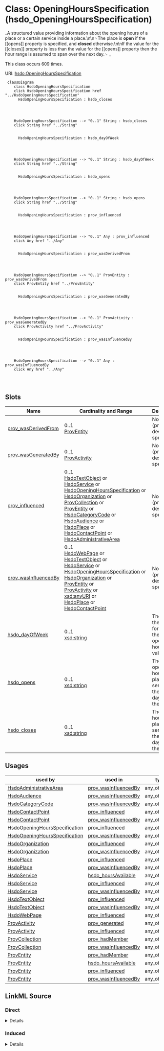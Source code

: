 

# Class: OpeningHoursSpecification (hsdo_OpeningHoursSpecification)


_A structured value providing information about the opening hours of a place or a certain service inside a place.\n\n␊The place is __open__ if the [[opens]] property is specified, and __closed__ otherwise.\n\nIf the value for the [[closes]] property is less than the value for the [[opens]] property then the hour range is assumed to span over the next day.␊      _






This class occurs 609 times.


URI: [hsdo:OpeningHoursSpecification](http://schema.org/OpeningHoursSpecification)






```mermaid
 classDiagram
    class HsdoOpeningHoursSpecification
    click HsdoOpeningHoursSpecification href "../HsdoOpeningHoursSpecification"
      HsdoOpeningHoursSpecification : hsdo_closes
        
          
    
    
    HsdoOpeningHoursSpecification --> "0..1" String : hsdo_closes
    click String href "../String"

        
      HsdoOpeningHoursSpecification : hsdo_dayOfWeek
        
          
    
    
    HsdoOpeningHoursSpecification --> "0..1" String : hsdo_dayOfWeek
    click String href "../String"

        
      HsdoOpeningHoursSpecification : hsdo_opens
        
          
    
    
    HsdoOpeningHoursSpecification --> "0..1" String : hsdo_opens
    click String href "../String"

        
      HsdoOpeningHoursSpecification : prov_influenced
        
          
    
    
    HsdoOpeningHoursSpecification --> "0..1" Any : prov_influenced
    click Any href "../Any"

        
      HsdoOpeningHoursSpecification : prov_wasDerivedFrom
        
          
    
    
    HsdoOpeningHoursSpecification --> "0..1" ProvEntity : prov_wasDerivedFrom
    click ProvEntity href "../ProvEntity"

        
      HsdoOpeningHoursSpecification : prov_wasGeneratedBy
        
          
    
    
    HsdoOpeningHoursSpecification --> "0..1" ProvActivity : prov_wasGeneratedBy
    click ProvActivity href "../ProvActivity"

        
      HsdoOpeningHoursSpecification : prov_wasInfluencedBy
        
          
    
    
    HsdoOpeningHoursSpecification --> "0..1" Any : prov_wasInfluencedBy
    click Any href "../Any"

        
      
```




<!-- no inheritance hierarchy -->


## Slots

| Name | Cardinality and Range | Description | Inheritance | Occurrences |
| ---  | --- | --- | --- | --- |
| [prov_wasDerivedFrom](../slots/prov_wasDerivedFrom.md) | 0..1 <br/> [ProvEntity](../classes/ProvEntity.md) | No slot (predicate) description specified <br/>  | direct | 1218 |
| [prov_wasGeneratedBy](../slots/prov_wasGeneratedBy.md) | 0..1 <br/> [ProvActivity](../classes/ProvActivity.md) | No slot (predicate) description specified <br/>  | direct | 609 |
| [prov_influenced](../slots/prov_influenced.md) | 0..1 <br/> [HsdoTextObject](../classes/HsdoTextObject.md)&nbsp;or&nbsp;<br />[HsdoService](../classes/HsdoService.md)&nbsp;or&nbsp;<br />[HsdoOpeningHoursSpecification](../classes/HsdoOpeningHoursSpecification.md)&nbsp;or&nbsp;<br />[HsdoOrganization](../classes/HsdoOrganization.md)&nbsp;or&nbsp;<br />[ProvCollection](../classes/ProvCollection.md)&nbsp;or&nbsp;<br />[ProvEntity](../classes/ProvEntity.md)&nbsp;or&nbsp;<br />[HsdoCategoryCode](../classes/HsdoCategoryCode.md)&nbsp;or&nbsp;<br />[HsdoAudience](../classes/HsdoAudience.md)&nbsp;or&nbsp;<br />[HsdoPlace](../classes/HsdoPlace.md)&nbsp;or&nbsp;<br />[HsdoContactPoint](../classes/HsdoContactPoint.md)&nbsp;or&nbsp;<br />[HsdoAdministrativeArea](../classes/HsdoAdministrativeArea.md) | No slot (predicate) description specified <br/>  | direct | 1218 |
| [prov_wasInfluencedBy](../slots/prov_wasInfluencedBy.md) | 0..1 <br/> [HsdoWebPage](../classes/HsdoWebPage.md)&nbsp;or&nbsp;<br />[HsdoTextObject](../classes/HsdoTextObject.md)&nbsp;or&nbsp;<br />[HsdoService](../classes/HsdoService.md)&nbsp;or&nbsp;<br />[HsdoOpeningHoursSpecification](../classes/HsdoOpeningHoursSpecification.md)&nbsp;or&nbsp;<br />[HsdoOrganization](../classes/HsdoOrganization.md)&nbsp;or&nbsp;<br />[ProvEntity](../classes/ProvEntity.md)&nbsp;or&nbsp;<br />[ProvActivity](../classes/ProvActivity.md)&nbsp;or&nbsp;<br />[xsd:anyURI](http://www.w3.org/2001/XMLSchema#anyURI)&nbsp;or&nbsp;<br />[HsdoPlace](../classes/HsdoPlace.md)&nbsp;or&nbsp;<br />[HsdoContactPoint](../classes/HsdoContactPoint.md) | No slot (predicate) description specified <br/>  | direct | 3045 |
| [hsdo_dayOfWeek](../slots/hsdo_dayOfWeek.md) | 0..1 <br/> [xsd:string](http://www.w3.org/2001/XMLSchema#string) | The day of the week for which these opening hours are valid <br/>  | direct | 609 |
| [hsdo_opens](../slots/hsdo_opens.md) | 0..1 <br/> [xsd:string](http://www.w3.org/2001/XMLSchema#string) | The opening hour of the place or service on the given day(s) of the week <br/>  | direct | 631 |
| [hsdo_closes](../slots/hsdo_closes.md) | 0..1 <br/> [xsd:string](http://www.w3.org/2001/XMLSchema#string) | The closing hour of the place or service on the given day(s) of the week <br/>  | direct | 623 |





## Usages

| used by | used in | type | used |
| ---  | --- | --- | --- |
| [HsdoAdministrativeArea](../classes/HsdoAdministrativeArea.md) | [prov_wasInfluencedBy](../slots/prov_wasInfluencedBy.md) | any_of[range] | [HsdoOpeningHoursSpecification](../classes/HsdoOpeningHoursSpecification.md) |
| [HsdoAudience](../classes/HsdoAudience.md) | [prov_wasInfluencedBy](../slots/prov_wasInfluencedBy.md) | any_of[range] | [HsdoOpeningHoursSpecification](../classes/HsdoOpeningHoursSpecification.md) |
| [HsdoCategoryCode](../classes/HsdoCategoryCode.md) | [prov_wasInfluencedBy](../slots/prov_wasInfluencedBy.md) | any_of[range] | [HsdoOpeningHoursSpecification](../classes/HsdoOpeningHoursSpecification.md) |
| [HsdoContactPoint](../classes/HsdoContactPoint.md) | [prov_influenced](../slots/prov_influenced.md) | any_of[range] | [HsdoOpeningHoursSpecification](../classes/HsdoOpeningHoursSpecification.md) |
| [HsdoContactPoint](../classes/HsdoContactPoint.md) | [prov_wasInfluencedBy](../slots/prov_wasInfluencedBy.md) | any_of[range] | [HsdoOpeningHoursSpecification](../classes/HsdoOpeningHoursSpecification.md) |
| [HsdoOpeningHoursSpecification](../classes/HsdoOpeningHoursSpecification.md) | [prov_influenced](../slots/prov_influenced.md) | any_of[range] | [HsdoOpeningHoursSpecification](../classes/HsdoOpeningHoursSpecification.md) |
| [HsdoOpeningHoursSpecification](../classes/HsdoOpeningHoursSpecification.md) | [prov_wasInfluencedBy](../slots/prov_wasInfluencedBy.md) | any_of[range] | [HsdoOpeningHoursSpecification](../classes/HsdoOpeningHoursSpecification.md) |
| [HsdoOrganization](../classes/HsdoOrganization.md) | [prov_influenced](../slots/prov_influenced.md) | any_of[range] | [HsdoOpeningHoursSpecification](../classes/HsdoOpeningHoursSpecification.md) |
| [HsdoOrganization](../classes/HsdoOrganization.md) | [prov_wasInfluencedBy](../slots/prov_wasInfluencedBy.md) | any_of[range] | [HsdoOpeningHoursSpecification](../classes/HsdoOpeningHoursSpecification.md) |
| [HsdoPlace](../classes/HsdoPlace.md) | [prov_influenced](../slots/prov_influenced.md) | any_of[range] | [HsdoOpeningHoursSpecification](../classes/HsdoOpeningHoursSpecification.md) |
| [HsdoPlace](../classes/HsdoPlace.md) | [prov_wasInfluencedBy](../slots/prov_wasInfluencedBy.md) | any_of[range] | [HsdoOpeningHoursSpecification](../classes/HsdoOpeningHoursSpecification.md) |
| [HsdoService](../classes/HsdoService.md) | [hsdo_hoursAvailable](../slots/hsdo_hoursAvailable.md) | any_of[range] | [HsdoOpeningHoursSpecification](../classes/HsdoOpeningHoursSpecification.md) |
| [HsdoService](../classes/HsdoService.md) | [prov_influenced](../slots/prov_influenced.md) | any_of[range] | [HsdoOpeningHoursSpecification](../classes/HsdoOpeningHoursSpecification.md) |
| [HsdoService](../classes/HsdoService.md) | [prov_wasInfluencedBy](../slots/prov_wasInfluencedBy.md) | any_of[range] | [HsdoOpeningHoursSpecification](../classes/HsdoOpeningHoursSpecification.md) |
| [HsdoTextObject](../classes/HsdoTextObject.md) | [prov_influenced](../slots/prov_influenced.md) | any_of[range] | [HsdoOpeningHoursSpecification](../classes/HsdoOpeningHoursSpecification.md) |
| [HsdoTextObject](../classes/HsdoTextObject.md) | [prov_wasInfluencedBy](../slots/prov_wasInfluencedBy.md) | any_of[range] | [HsdoOpeningHoursSpecification](../classes/HsdoOpeningHoursSpecification.md) |
| [HsdoWebPage](../classes/HsdoWebPage.md) | [prov_influenced](../slots/prov_influenced.md) | any_of[range] | [HsdoOpeningHoursSpecification](../classes/HsdoOpeningHoursSpecification.md) |
| [ProvActivity](../classes/ProvActivity.md) | [prov_generated](../slots/prov_generated.md) | any_of[range] | [HsdoOpeningHoursSpecification](../classes/HsdoOpeningHoursSpecification.md) |
| [ProvActivity](../classes/ProvActivity.md) | [prov_influenced](../slots/prov_influenced.md) | any_of[range] | [HsdoOpeningHoursSpecification](../classes/HsdoOpeningHoursSpecification.md) |
| [ProvCollection](../classes/ProvCollection.md) | [prov_hadMember](../slots/prov_hadMember.md) | any_of[range] | [HsdoOpeningHoursSpecification](../classes/HsdoOpeningHoursSpecification.md) |
| [ProvCollection](../classes/ProvCollection.md) | [prov_wasInfluencedBy](../slots/prov_wasInfluencedBy.md) | any_of[range] | [HsdoOpeningHoursSpecification](../classes/HsdoOpeningHoursSpecification.md) |
| [ProvEntity](../classes/ProvEntity.md) | [prov_hadMember](../slots/prov_hadMember.md) | any_of[range] | [HsdoOpeningHoursSpecification](../classes/HsdoOpeningHoursSpecification.md) |
| [ProvEntity](../classes/ProvEntity.md) | [hsdo_hoursAvailable](../slots/hsdo_hoursAvailable.md) | any_of[range] | [HsdoOpeningHoursSpecification](../classes/HsdoOpeningHoursSpecification.md) |
| [ProvEntity](../classes/ProvEntity.md) | [prov_influenced](../slots/prov_influenced.md) | any_of[range] | [HsdoOpeningHoursSpecification](../classes/HsdoOpeningHoursSpecification.md) |
| [ProvEntity](../classes/ProvEntity.md) | [prov_wasInfluencedBy](../slots/prov_wasInfluencedBy.md) | any_of[range] | [HsdoOpeningHoursSpecification](../classes/HsdoOpeningHoursSpecification.md) |











## LinkML Source

<!-- TODO: investigate https://stackoverflow.com/questions/37606292/how-to-create-tabbed-code-blocks-in-mkdocs-or-sphinx -->

### Direct

<details>

```yaml
name: hsdo_OpeningHoursSpecification
conforms_to: No schema conformance document specified
annotations:
  count:
    tag: count
    value: 609
description: 'A structured value providing information about the opening hours of
  a place or a certain service inside a place.\n\n␊The place is __open__ if the [[opens]]
  property is specified, and __closed__ otherwise.\n\nIf the value for the [[closes]]
  property is less than the value for the [[opens]] property then the hour range is
  assumed to span over the next day.␊      '
title: OpeningHoursSpecification
from_schema: dream-kg
rank: 1000
slots:
- prov_wasDerivedFrom
- prov_wasGeneratedBy
- prov_influenced
- prov_wasInfluencedBy
- hsdo_dayOfWeek
- hsdo_opens
- hsdo_closes
slot_usage:
  hsdo_closes:
    name: hsdo_closes
    annotations:
      string:
        tag: string
        value: 623
  hsdo_dayOfWeek:
    name: hsdo_dayOfWeek
    annotations:
      string:
        tag: string
        value: 609
  hsdo_opens:
    name: hsdo_opens
    annotations:
      string:
        tag: string
        value: 631
  prov_influenced:
    name: prov_influenced
    annotations:
      prov_Collection:
        tag: prov_Collection
        value: 609
      prov_Entity:
        tag: prov_Entity
        value: 609
  prov_wasDerivedFrom:
    name: prov_wasDerivedFrom
    annotations:
      prov_Entity:
        tag: prov_Entity
        value: 1218
  prov_wasGeneratedBy:
    name: prov_wasGeneratedBy
    annotations:
      prov_Activity:
        tag: prov_Activity
        value: 609
  prov_wasInfluencedBy:
    name: prov_wasInfluencedBy
    annotations:
      hsdo_WebPage:
        tag: hsdo_WebPage
        value: 609
      prov_Activity:
        tag: prov_Activity
        value: 609
      prov_Entity:
        tag: prov_Entity
        value: 1827
class_uri: hsdo:OpeningHoursSpecification

```
</details>

### Induced

<details>

```yaml
name: hsdo_OpeningHoursSpecification
conforms_to: No schema conformance document specified
annotations:
  count:
    tag: count
    value: 609
description: 'A structured value providing information about the opening hours of
  a place or a certain service inside a place.\n\n␊The place is __open__ if the [[opens]]
  property is specified, and __closed__ otherwise.\n\nIf the value for the [[closes]]
  property is less than the value for the [[opens]] property then the hour range is
  assumed to span over the next day.␊      '
title: OpeningHoursSpecification
from_schema: dream-kg
rank: 1000
slot_usage:
  hsdo_closes:
    name: hsdo_closes
    annotations:
      string:
        tag: string
        value: 623
  hsdo_dayOfWeek:
    name: hsdo_dayOfWeek
    annotations:
      string:
        tag: string
        value: 609
  hsdo_opens:
    name: hsdo_opens
    annotations:
      string:
        tag: string
        value: 631
  prov_influenced:
    name: prov_influenced
    annotations:
      prov_Collection:
        tag: prov_Collection
        value: 609
      prov_Entity:
        tag: prov_Entity
        value: 609
  prov_wasDerivedFrom:
    name: prov_wasDerivedFrom
    annotations:
      prov_Entity:
        tag: prov_Entity
        value: 1218
  prov_wasGeneratedBy:
    name: prov_wasGeneratedBy
    annotations:
      prov_Activity:
        tag: prov_Activity
        value: 609
  prov_wasInfluencedBy:
    name: prov_wasInfluencedBy
    annotations:
      hsdo_WebPage:
        tag: hsdo_WebPage
        value: 609
      prov_Activity:
        tag: prov_Activity
        value: 609
      prov_Entity:
        tag: prov_Entity
        value: 1827
attributes:
  prov_wasDerivedFrom:
    name: prov_wasDerivedFrom
    annotations:
      prov_Entity:
        tag: prov_Entity
        value: 1218
    description: No slot (predicate) description specified
    examples:
    - object:
        example_object: dreamkg:data/sql
        example_object_type: prov_Entity
        example_predicate: prov:wasDerivedFrom
        example_subject: dreamkg:category/audience/AbuseOrNeglectSurvivors
        example_subject_type: prov_Entity
    - object:
        example_object: dreamkg:data/sql
        example_object_type: prov_Entity
        example_predicate: prov:wasDerivedFrom
        example_subject: dreamkg:category/audience/AbuseOrNeglectSurvivors
        example_subject_type: hsdo_Audience
    - object:
        example_object: dreamkg:data/sql
        example_object_type: prov_Entity
        example_predicate: prov:wasDerivedFrom
        example_subject: dreamkg:category/availability/Available
        example_subject_type: hsdo_CategoryCode
    - object:
        example_object: dreamkg:data/sql
        example_object_type: prov_Entity
        example_predicate: prov:wasDerivedFrom
        example_subject: dreamkg:service/4542572480692224
        example_subject_type: hsdo_Service
    - object:
        example_object: dreamkg:data/sql
        example_object_type: prov_Entity
        example_predicate: prov:wasDerivedFrom
        example_subject: dreamkg:service/desc/4542572480692224
        example_subject_type: hsdo_TextObject
    - object:
        example_object: dreamkg:data/sql
        example_object_type: prov_Entity
        example_predicate: prov:wasDerivedFrom
        example_subject: dreamkg:service/hours/friday/4542572480692224
        example_subject_type: hsdo_OpeningHoursSpecification
    - object:
        example_object: dreamkg:data/sql
        example_object_type: prov_Entity
        example_predicate: prov:wasDerivedFrom
        example_subject: dreamkg:service/location/4542572480692224
        example_subject_type: hsdo_Place
    - object:
        example_object: dreamkg:data/sql
        example_object_type: prov_Entity
        example_predicate: prov:wasDerivedFrom
        example_subject: dreamkg:service/phone/4542572480692224
        example_subject_type: hsdo_ContactPoint
    - object:
        example_object: dreamkg:data/sql
        example_object_type: prov_Entity
        example_predicate: prov:wasDerivedFrom
        example_subject: dreamkg:service/provider/4542572480692224
        example_subject_type: hsdo_Organization
    - object:
        example_object: dreamkg:data/sql
        example_object_type: prov_Entity
        example_predicate: prov:wasDerivedFrom
        example_subject: dreamkg:zip/17602
        example_subject_type: hsdo_AdministrativeArea
    from_schema: dream-kg
    rank: 1000
    slot_uri: prov:wasDerivedFrom
    alias: prov_wasDerivedFrom
    owner: hsdo_OpeningHoursSpecification
    domain_of:
    - hsdo_AdministrativeArea
    - hsdo_Audience
    - hsdo_CategoryCode
    - hsdo_ContactPoint
    - hsdo_OpeningHoursSpecification
    - hsdo_Organization
    - hsdo_Place
    - hsdo_Service
    - hsdo_TextObject
    - prov_Entity
    range: prov_Entity
  prov_wasGeneratedBy:
    name: prov_wasGeneratedBy
    annotations:
      prov_Activity:
        tag: prov_Activity
        value: 609
    description: No slot (predicate) description specified
    examples:
    - object:
        example_object: dreamkg:process/run/ontop-CM
        example_object_type: prov_Activity
        example_predicate: prov:wasGeneratedBy
        example_subject: dreamkg:category/audience/AbuseOrNeglectSurvivors
        example_subject_type: prov_Entity
    - object:
        example_object: dreamkg:process/run/ontop-CM
        example_object_type: prov_Activity
        example_predicate: prov:wasGeneratedBy
        example_subject: dreamkg:category/audience/AbuseOrNeglectSurvivors
        example_subject_type: hsdo_Audience
    - object:
        example_object: dreamkg:process/run/ontop-CM
        example_object_type: prov_Activity
        example_predicate: prov:wasGeneratedBy
        example_subject: dreamkg:category/availability/Available
        example_subject_type: hsdo_CategoryCode
    - object:
        example_object: dreamkg:process/run/ontop-CM
        example_object_type: prov_Activity
        example_predicate: prov:wasGeneratedBy
        example_subject: dreamkg:service/4542572480692224
        example_subject_type: hsdo_Service
    - object:
        example_object: dreamkg:process/run/ontop-CM
        example_object_type: prov_Activity
        example_predicate: prov:wasGeneratedBy
        example_subject: dreamkg:service/desc/4542572480692224
        example_subject_type: hsdo_TextObject
    - object:
        example_object: dreamkg:process/run/ontop-CM
        example_object_type: prov_Activity
        example_predicate: prov:wasGeneratedBy
        example_subject: dreamkg:service/hours/friday/4542572480692224
        example_subject_type: hsdo_OpeningHoursSpecification
    - object:
        example_object: dreamkg:process/run/ontop-CM
        example_object_type: prov_Activity
        example_predicate: prov:wasGeneratedBy
        example_subject: dreamkg:service/location/4542572480692224
        example_subject_type: hsdo_Place
    - object:
        example_object: dreamkg:process/run/ontop-CM
        example_object_type: prov_Activity
        example_predicate: prov:wasGeneratedBy
        example_subject: dreamkg:service/phone/4542572480692224
        example_subject_type: hsdo_ContactPoint
    - object:
        example_object: dreamkg:process/run/ontop-CM
        example_object_type: prov_Activity
        example_predicate: prov:wasGeneratedBy
        example_subject: dreamkg:service/provider/4542572480692224
        example_subject_type: hsdo_Organization
    - object:
        example_object: dreamkg:process/run/ontop-CM
        example_object_type: prov_Activity
        example_predicate: prov:wasGeneratedBy
        example_subject: dreamkg:zip/17602
        example_subject_type: hsdo_AdministrativeArea
    from_schema: dream-kg
    rank: 1000
    slot_uri: prov:wasGeneratedBy
    alias: prov_wasGeneratedBy
    owner: hsdo_OpeningHoursSpecification
    domain_of:
    - hsdo_AdministrativeArea
    - hsdo_Audience
    - hsdo_CategoryCode
    - hsdo_ContactPoint
    - hsdo_OpeningHoursSpecification
    - hsdo_Organization
    - hsdo_Place
    - hsdo_Service
    - hsdo_TextObject
    - prov_Entity
    range: prov_Activity
  prov_influenced:
    name: prov_influenced
    annotations:
      prov_Collection:
        tag: prov_Collection
        value: 609
      prov_Entity:
        tag: prov_Entity
        value: 609
    description: No slot (predicate) description specified
    examples:
    - object:
        example_object: dreamkg:category/audience/AbuseOrNeglectSurvivors
        example_object_type: prov_Entity
        example_predicate: prov:influenced
        example_subject: dreamkg:data/sql
        example_subject_type: prov_Entity
    - object:
        example_object: dreamkg:category/audience/AbuseOrNeglectSurvivors
        example_object_type: hsdo_Audience
        example_predicate: prov:influenced
        example_subject: dreamkg:data/sql
        example_subject_type: prov_Entity
    - object:
        example_object: dreamkg:category/availability/Available
        example_object_type: hsdo_CategoryCode
        example_predicate: prov:influenced
        example_subject: dreamkg:data/sql
        example_subject_type: prov_Entity
    - object:
        example_object: dreamkg:service/4542572480692224
        example_object_type: hsdo_Service
        example_predicate: prov:influenced
        example_subject: dreamkg:data/sql
        example_subject_type: prov_Entity
    - object:
        example_object: dreamkg:service/desc/4542572480692224
        example_object_type: hsdo_TextObject
        example_predicate: prov:influenced
        example_subject: dreamkg:data/sql
        example_subject_type: prov_Entity
    - object:
        example_object: dreamkg:service/hours/friday/4542572480692224
        example_object_type: hsdo_OpeningHoursSpecification
        example_predicate: prov:influenced
        example_subject: dreamkg:data/sql
        example_subject_type: prov_Entity
    - object:
        example_object: dreamkg:service/location/4542572480692224
        example_object_type: hsdo_Place
        example_predicate: prov:influenced
        example_subject: dreamkg:data/sql
        example_subject_type: prov_Entity
    - object:
        example_object: dreamkg:service/phone/4542572480692224
        example_object_type: hsdo_ContactPoint
        example_predicate: prov:influenced
        example_subject: dreamkg:data/sql
        example_subject_type: prov_Entity
    - object:
        example_object: dreamkg:service/provider/4542572480692224
        example_object_type: hsdo_Organization
        example_predicate: prov:influenced
        example_subject: dreamkg:data/sql
        example_subject_type: prov_Entity
    - object:
        example_object: dreamkg:zip/17602
        example_object_type: hsdo_AdministrativeArea
        example_predicate: prov:influenced
        example_subject: dreamkg:data/sql
        example_subject_type: prov_Entity
    - object:
        example_object: dreamkg:zip/19320
        example_object_type: prov_Entity
        example_predicate: prov:influenced
        example_subject: dreamkg:file/AuntBertha/UpToDateVersions/Final_Temporary_Shelter_20240109.csv
        example_subject_type: None
    - object:
        example_object: dreamkg:category/audience/YoungAdults
        example_object_type: hsdo_Audience
        example_predicate: prov:influenced
        example_subject: dreamkg:file/AuntBertha/UpToDateVersions/Final_Temporary_Shelter_20240109.csv
        example_subject_type: None
    - object:
        example_object: dreamkg:category/service/other/WeatherRelief
        example_object_type: hsdo_CategoryCode
        example_predicate: prov:influenced
        example_subject: dreamkg:file/AuntBertha/UpToDateVersions/Final_Temporary_Shelter_20240109.csv
        example_subject_type: None
    - object:
        example_object: dreamkg:zip/19320
        example_object_type: hsdo_AdministrativeArea
        example_predicate: prov:influenced
        example_subject: dreamkg:file/AuntBertha/UpToDateVersions/Final_Temporary_Shelter_20240109.csv
        example_subject_type: None
    - object:
        example_object: dreamkg:category/audience/AbuseOrNeglectSurvivors
        example_object_type: prov_Entity
        example_predicate: prov:influenced
        example_subject: dreamkg:process/run/ontop-CM
        example_subject_type: prov_Activity
    - object:
        example_object: dreamkg:category/audience/AbuseOrNeglectSurvivors
        example_object_type: hsdo_Audience
        example_predicate: prov:influenced
        example_subject: dreamkg:process/run/ontop-CM
        example_subject_type: prov_Activity
    - object:
        example_object: dreamkg:category/availability/Available
        example_object_type: hsdo_CategoryCode
        example_predicate: prov:influenced
        example_subject: dreamkg:process/run/ontop-CM
        example_subject_type: prov_Activity
    - object:
        example_object: dreamkg:service/4542572480692224
        example_object_type: hsdo_Service
        example_predicate: prov:influenced
        example_subject: dreamkg:process/run/ontop-CM
        example_subject_type: prov_Activity
    - object:
        example_object: dreamkg:service/desc/4542572480692224
        example_object_type: hsdo_TextObject
        example_predicate: prov:influenced
        example_subject: dreamkg:process/run/ontop-CM
        example_subject_type: prov_Activity
    - object:
        example_object: dreamkg:service/hours/friday/4542572480692224
        example_object_type: hsdo_OpeningHoursSpecification
        example_predicate: prov:influenced
        example_subject: dreamkg:process/run/ontop-CM
        example_subject_type: prov_Activity
    - object:
        example_object: dreamkg:service/location/4542572480692224
        example_object_type: hsdo_Place
        example_predicate: prov:influenced
        example_subject: dreamkg:process/run/ontop-CM
        example_subject_type: prov_Activity
    - object:
        example_object: dreamkg:service/phone/4542572480692224
        example_object_type: hsdo_ContactPoint
        example_predicate: prov:influenced
        example_subject: dreamkg:process/run/ontop-CM
        example_subject_type: prov_Activity
    - object:
        example_object: dreamkg:service/provider/4542572480692224
        example_object_type: hsdo_Organization
        example_predicate: prov:influenced
        example_subject: dreamkg:process/run/ontop-CM
        example_subject_type: prov_Activity
    - object:
        example_object: dreamkg:zip/17602
        example_object_type: hsdo_AdministrativeArea
        example_predicate: prov:influenced
        example_subject: dreamkg:process/run/ontop-CM
        example_subject_type: prov_Activity
    - object:
        example_object: dreamkg:file/kg.ttl
        example_object_type: prov_Collection
        example_predicate: prov:influenced
        example_subject: dreamkg:service/4542572480692224
        example_subject_type: hsdo_Service
    - object:
        example_object: dreamkg:file/kg.ttl
        example_object_type: prov_Entity
        example_predicate: prov:influenced
        example_subject: dreamkg:service/4542572480692224
        example_subject_type: hsdo_Service
    - object:
        example_object: dreamkg:file/kg.ttl
        example_object_type: prov_Collection
        example_predicate: prov:influenced
        example_subject: dreamkg:service/4542572480692224
        example_subject_type: prov_Entity
    - object:
        example_object: dreamkg:file/kg.ttl
        example_object_type: prov_Collection
        example_predicate: prov:influenced
        example_subject: dreamkg:service/desc/4542572480692224
        example_subject_type: hsdo_TextObject
    - object:
        example_object: dreamkg:file/kg.ttl
        example_object_type: prov_Entity
        example_predicate: prov:influenced
        example_subject: dreamkg:service/desc/4542572480692224
        example_subject_type: hsdo_TextObject
    - object:
        example_object: dreamkg:file/kg.ttl
        example_object_type: prov_Collection
        example_predicate: prov:influenced
        example_subject: dreamkg:service/hours/friday/4542572480692224
        example_subject_type: hsdo_OpeningHoursSpecification
    - object:
        example_object: dreamkg:file/kg.ttl
        example_object_type: prov_Entity
        example_predicate: prov:influenced
        example_subject: dreamkg:service/hours/friday/4542572480692224
        example_subject_type: hsdo_OpeningHoursSpecification
    - object:
        example_object: dreamkg:file/kg.ttl
        example_object_type: prov_Collection
        example_predicate: prov:influenced
        example_subject: dreamkg:service/location/4542572480692224
        example_subject_type: hsdo_Place
    - object:
        example_object: dreamkg:file/kg.ttl
        example_object_type: prov_Entity
        example_predicate: prov:influenced
        example_subject: dreamkg:service/location/4542572480692224
        example_subject_type: hsdo_Place
    - object:
        example_object: dreamkg:file/kg.ttl
        example_object_type: prov_Collection
        example_predicate: prov:influenced
        example_subject: dreamkg:service/phone/4542572480692224
        example_subject_type: hsdo_ContactPoint
    - object:
        example_object: dreamkg:file/kg.ttl
        example_object_type: prov_Entity
        example_predicate: prov:influenced
        example_subject: dreamkg:service/phone/4542572480692224
        example_subject_type: hsdo_ContactPoint
    - object:
        example_object: dreamkg:file/kg.ttl
        example_object_type: prov_Collection
        example_predicate: prov:influenced
        example_subject: dreamkg:service/provider/4542572480692224
        example_subject_type: hsdo_Organization
    - object:
        example_object: dreamkg:file/kg.ttl
        example_object_type: prov_Entity
        example_predicate: prov:influenced
        example_subject: dreamkg:service/provider/4542572480692224
        example_subject_type: hsdo_Organization
    - object:
        example_object: dreamkg:outside/ab
        example_object_type: prov_Collection
        example_predicate: prov:influenced
        example_subject: https://www.auntbertha.com//achievement-through-counseling-and-treatment-%2528act-1%2529--philadelphia-pa--opioid-treatment-program-%2528otp%2529/5792020391002112
        example_subject_type: hsdo_WebPage
    - object:
        example_object: dreamkg:outside/ab
        example_object_type: prov_Entity
        example_predicate: prov:influenced
        example_subject: https://www.auntbertha.com//achievement-through-counseling-and-treatment-%2528act-1%2529--philadelphia-pa--opioid-treatment-program-%2528otp%2529/5792020391002112
        example_subject_type: hsdo_WebPage
    - object:
        example_object: dreamkg:service/5792020391002112
        example_object_type: hsdo_Service
        example_predicate: prov:influenced
        example_subject: https://www.auntbertha.com//achievement-through-counseling-and-treatment-%2528act-1%2529--philadelphia-pa--opioid-treatment-program-%2528otp%2529/5792020391002112
        example_subject_type: hsdo_WebPage
    - object:
        example_object: dreamkg:service/desc/5792020391002112
        example_object_type: hsdo_TextObject
        example_predicate: prov:influenced
        example_subject: https://www.auntbertha.com//achievement-through-counseling-and-treatment-%2528act-1%2529--philadelphia-pa--opioid-treatment-program-%2528otp%2529/5792020391002112
        example_subject_type: hsdo_WebPage
    - object:
        example_object: dreamkg:service/hours/friday/5792020391002112
        example_object_type: hsdo_OpeningHoursSpecification
        example_predicate: prov:influenced
        example_subject: https://www.auntbertha.com//achievement-through-counseling-and-treatment-%2528act-1%2529--philadelphia-pa--opioid-treatment-program-%2528otp%2529/5792020391002112
        example_subject_type: hsdo_WebPage
    - object:
        example_object: dreamkg:service/location/5792020391002112
        example_object_type: hsdo_Place
        example_predicate: prov:influenced
        example_subject: https://www.auntbertha.com//achievement-through-counseling-and-treatment-%2528act-1%2529--philadelphia-pa--opioid-treatment-program-%2528otp%2529/5792020391002112
        example_subject_type: hsdo_WebPage
    - object:
        example_object: dreamkg:service/phone/5792020391002112
        example_object_type: hsdo_ContactPoint
        example_predicate: prov:influenced
        example_subject: https://www.auntbertha.com//achievement-through-counseling-and-treatment-%2528act-1%2529--philadelphia-pa--opioid-treatment-program-%2528otp%2529/5792020391002112
        example_subject_type: hsdo_WebPage
    - object:
        example_object: dreamkg:service/provider/5792020391002112
        example_object_type: hsdo_Organization
        example_predicate: prov:influenced
        example_subject: https://www.auntbertha.com//achievement-through-counseling-and-treatment-%2528act-1%2529--philadelphia-pa--opioid-treatment-program-%2528otp%2529/5792020391002112
        example_subject_type: hsdo_WebPage
    from_schema: dream-kg
    rank: 1000
    slot_uri: prov:influenced
    alias: prov_influenced
    owner: hsdo_OpeningHoursSpecification
    domain_of:
    - hsdo_ContactPoint
    - hsdo_OpeningHoursSpecification
    - hsdo_Organization
    - hsdo_Place
    - hsdo_Service
    - hsdo_TextObject
    - hsdo_WebPage
    - prov_Activity
    - prov_Entity
    range: Any
    any_of:
    - range: hsdo_TextObject
    - range: hsdo_Service
    - range: hsdo_OpeningHoursSpecification
    - range: hsdo_Organization
    - range: prov_Collection
    - range: prov_Entity
    - range: hsdo_CategoryCode
    - range: hsdo_Audience
    - range: hsdo_Place
    - range: hsdo_ContactPoint
    - range: hsdo_AdministrativeArea
  prov_wasInfluencedBy:
    name: prov_wasInfluencedBy
    annotations:
      hsdo_WebPage:
        tag: hsdo_WebPage
        value: 609
      prov_Activity:
        tag: prov_Activity
        value: 609
      prov_Entity:
        tag: prov_Entity
        value: 1827
    description: No slot (predicate) description specified
    examples:
    - object:
        example_object: dreamkg:data/sql
        example_object_type: prov_Entity
        example_predicate: prov:wasInfluencedBy
        example_subject: dreamkg:category/audience/AbuseOrNeglectSurvivors
        example_subject_type: prov_Entity
    - object:
        example_object: dreamkg:data/sql
        example_object_type: prov_Entity
        example_predicate: prov:wasInfluencedBy
        example_subject: dreamkg:category/audience/AbuseOrNeglectSurvivors
        example_subject_type: hsdo_Audience
    - object:
        example_object: dreamkg:file/AuntBertha/UpToDate/Versions/Final_Emergency_Food_20240109.csv
        example_object_type: uri
        example_predicate: prov:wasInfluencedBy
        example_subject: dreamkg:category/audience/AbuseOrNeglectSurvivors
        example_subject_type: prov_Entity
    - object:
        example_object: dreamkg:file/AuntBertha/UpToDate/Versions/Final_Emergency_Food_20240109.csv
        example_object_type: uri
        example_predicate: prov:wasInfluencedBy
        example_subject: dreamkg:category/audience/AbuseOrNeglectSurvivors
        example_subject_type: hsdo_Audience
    - object:
        example_object: dreamkg:process/run/ontop-CM
        example_object_type: prov_Activity
        example_predicate: prov:wasInfluencedBy
        example_subject: dreamkg:category/audience/AbuseOrNeglectSurvivors
        example_subject_type: prov_Entity
    - object:
        example_object: dreamkg:process/run/ontop-CM
        example_object_type: prov_Activity
        example_predicate: prov:wasInfluencedBy
        example_subject: dreamkg:category/audience/AbuseOrNeglectSurvivors
        example_subject_type: hsdo_Audience
    - object:
        example_object: dreamkg:data/sql
        example_object_type: prov_Entity
        example_predicate: prov:wasInfluencedBy
        example_subject: dreamkg:category/availability/Available
        example_subject_type: hsdo_CategoryCode
    - object:
        example_object: dreamkg:file/AuntBertha/UpToDate/Versions/Final_Emergency_Food_20240109.csv
        example_object_type: uri
        example_predicate: prov:wasInfluencedBy
        example_subject: dreamkg:category/availability/Available
        example_subject_type: hsdo_CategoryCode
    - object:
        example_object: dreamkg:process/run/ontop-CM
        example_object_type: prov_Activity
        example_predicate: prov:wasInfluencedBy
        example_subject: dreamkg:category/availability/Available
        example_subject_type: hsdo_CategoryCode
    - object:
        example_object: dreamkg:service/4542572480692224
        example_object_type: hsdo_Service
        example_predicate: prov:wasInfluencedBy
        example_subject: dreamkg:file/kg.ttl
        example_subject_type: prov_Collection
    - object:
        example_object: dreamkg:service/4542572480692224
        example_object_type: prov_Entity
        example_predicate: prov:wasInfluencedBy
        example_subject: dreamkg:file/kg.ttl
        example_subject_type: prov_Collection
    - object:
        example_object: dreamkg:service/4542572480692224
        example_object_type: hsdo_Service
        example_predicate: prov:wasInfluencedBy
        example_subject: dreamkg:file/kg.ttl
        example_subject_type: prov_Entity
    - object:
        example_object: dreamkg:service/desc/4542572480692224
        example_object_type: hsdo_TextObject
        example_predicate: prov:wasInfluencedBy
        example_subject: dreamkg:file/kg.ttl
        example_subject_type: prov_Collection
    - object:
        example_object: dreamkg:service/desc/4542572480692224
        example_object_type: hsdo_TextObject
        example_predicate: prov:wasInfluencedBy
        example_subject: dreamkg:file/kg.ttl
        example_subject_type: prov_Entity
    - object:
        example_object: dreamkg:service/hours/friday/4542572480692224
        example_object_type: hsdo_OpeningHoursSpecification
        example_predicate: prov:wasInfluencedBy
        example_subject: dreamkg:file/kg.ttl
        example_subject_type: prov_Collection
    - object:
        example_object: dreamkg:service/hours/friday/4542572480692224
        example_object_type: hsdo_OpeningHoursSpecification
        example_predicate: prov:wasInfluencedBy
        example_subject: dreamkg:file/kg.ttl
        example_subject_type: prov_Entity
    - object:
        example_object: dreamkg:service/location/4542572480692224
        example_object_type: hsdo_Place
        example_predicate: prov:wasInfluencedBy
        example_subject: dreamkg:file/kg.ttl
        example_subject_type: prov_Collection
    - object:
        example_object: dreamkg:service/location/4542572480692224
        example_object_type: hsdo_Place
        example_predicate: prov:wasInfluencedBy
        example_subject: dreamkg:file/kg.ttl
        example_subject_type: prov_Entity
    - object:
        example_object: dreamkg:service/phone/4542572480692224
        example_object_type: hsdo_ContactPoint
        example_predicate: prov:wasInfluencedBy
        example_subject: dreamkg:file/kg.ttl
        example_subject_type: prov_Collection
    - object:
        example_object: dreamkg:service/phone/4542572480692224
        example_object_type: hsdo_ContactPoint
        example_predicate: prov:wasInfluencedBy
        example_subject: dreamkg:file/kg.ttl
        example_subject_type: prov_Entity
    - object:
        example_object: dreamkg:service/provider/4542572480692224
        example_object_type: hsdo_Organization
        example_predicate: prov:wasInfluencedBy
        example_subject: dreamkg:file/kg.ttl
        example_subject_type: prov_Collection
    - object:
        example_object: dreamkg:service/provider/4542572480692224
        example_object_type: hsdo_Organization
        example_predicate: prov:wasInfluencedBy
        example_subject: dreamkg:file/kg.ttl
        example_subject_type: prov_Entity
    - object:
        example_object: https://www.auntbertha.com//achievement-through-counseling-and-treatment-%2528act-1%2529--philadelphia-pa--opioid-treatment-program-%2528otp%2529/5792020391002112
        example_object_type: hsdo_WebPage
        example_predicate: prov:wasInfluencedBy
        example_subject: dreamkg:outside/ab
        example_subject_type: prov_Collection
    - object:
        example_object: https://www.auntbertha.com//achievement-through-counseling-and-treatment-%2528act-1%2529--philadelphia-pa--opioid-treatment-program-%2528otp%2529/5792020391002112
        example_object_type: hsdo_WebPage
        example_predicate: prov:wasInfluencedBy
        example_subject: dreamkg:outside/ab
        example_subject_type: prov_Entity
    - object:
        example_object: dreamkg:data/sql
        example_object_type: prov_Entity
        example_predicate: prov:wasInfluencedBy
        example_subject: dreamkg:service/4542572480692224
        example_subject_type: hsdo_Service
    - object:
        example_object: dreamkg:process/run/ontop-CM
        example_object_type: prov_Activity
        example_predicate: prov:wasInfluencedBy
        example_subject: dreamkg:service/4542572480692224
        example_subject_type: hsdo_Service
    - object:
        example_object: https://www.auntbertha.com//child-guidance-resource-centers-%2528cgrc%2529--philadelphia-pa--drug-and-alcohol-services/4542572480692224
        example_object_type: hsdo_WebPage
        example_predicate: prov:wasInfluencedBy
        example_subject: dreamkg:service/4542572480692224
        example_subject_type: hsdo_Service
    - object:
        example_object: dreamkg:data/sql
        example_object_type: prov_Entity
        example_predicate: prov:wasInfluencedBy
        example_subject: dreamkg:service/desc/4542572480692224
        example_subject_type: hsdo_TextObject
    - object:
        example_object: dreamkg:process/run/ontop-CM
        example_object_type: prov_Activity
        example_predicate: prov:wasInfluencedBy
        example_subject: dreamkg:service/desc/4542572480692224
        example_subject_type: hsdo_TextObject
    - object:
        example_object: https://www.auntbertha.com//child-guidance-resource-centers-%2528cgrc%2529--philadelphia-pa--drug-and-alcohol-services/4542572480692224
        example_object_type: hsdo_WebPage
        example_predicate: prov:wasInfluencedBy
        example_subject: dreamkg:service/desc/4542572480692224
        example_subject_type: hsdo_TextObject
    - object:
        example_object: dreamkg:data/sql
        example_object_type: prov_Entity
        example_predicate: prov:wasInfluencedBy
        example_subject: dreamkg:service/hours/friday/4542572480692224
        example_subject_type: hsdo_OpeningHoursSpecification
    - object:
        example_object: dreamkg:process/run/ontop-CM
        example_object_type: prov_Activity
        example_predicate: prov:wasInfluencedBy
        example_subject: dreamkg:service/hours/friday/4542572480692224
        example_subject_type: hsdo_OpeningHoursSpecification
    - object:
        example_object: https://www.auntbertha.com//child-guidance-resource-centers-%2528cgrc%2529--philadelphia-pa--drug-and-alcohol-services/4542572480692224
        example_object_type: hsdo_WebPage
        example_predicate: prov:wasInfluencedBy
        example_subject: dreamkg:service/hours/friday/4542572480692224
        example_subject_type: hsdo_OpeningHoursSpecification
    - object:
        example_object: dreamkg:data/sql
        example_object_type: prov_Entity
        example_predicate: prov:wasInfluencedBy
        example_subject: dreamkg:service/location/4542572480692224
        example_subject_type: hsdo_Place
    - object:
        example_object: dreamkg:process/run/ontop-CM
        example_object_type: prov_Activity
        example_predicate: prov:wasInfluencedBy
        example_subject: dreamkg:service/location/4542572480692224
        example_subject_type: hsdo_Place
    - object:
        example_object: https://www.auntbertha.com//child-guidance-resource-centers-%2528cgrc%2529--philadelphia-pa--drug-and-alcohol-services/4542572480692224
        example_object_type: hsdo_WebPage
        example_predicate: prov:wasInfluencedBy
        example_subject: dreamkg:service/location/4542572480692224
        example_subject_type: hsdo_Place
    - object:
        example_object: dreamkg:data/sql
        example_object_type: prov_Entity
        example_predicate: prov:wasInfluencedBy
        example_subject: dreamkg:service/phone/4542572480692224
        example_subject_type: hsdo_ContactPoint
    - object:
        example_object: dreamkg:process/run/ontop-CM
        example_object_type: prov_Activity
        example_predicate: prov:wasInfluencedBy
        example_subject: dreamkg:service/phone/4542572480692224
        example_subject_type: hsdo_ContactPoint
    - object:
        example_object: https://www.auntbertha.com//child-guidance-resource-centers-%2528cgrc%2529--philadelphia-pa--drug-and-alcohol-services/4542572480692224
        example_object_type: hsdo_WebPage
        example_predicate: prov:wasInfluencedBy
        example_subject: dreamkg:service/phone/4542572480692224
        example_subject_type: hsdo_ContactPoint
    - object:
        example_object: dreamkg:data/sql
        example_object_type: prov_Entity
        example_predicate: prov:wasInfluencedBy
        example_subject: dreamkg:service/provider/4542572480692224
        example_subject_type: hsdo_Organization
    - object:
        example_object: dreamkg:process/run/ontop-CM
        example_object_type: prov_Activity
        example_predicate: prov:wasInfluencedBy
        example_subject: dreamkg:service/provider/4542572480692224
        example_subject_type: hsdo_Organization
    - object:
        example_object: https://www.auntbertha.com//child-guidance-resource-centers-%2528cgrc%2529--philadelphia-pa--drug-and-alcohol-services/4542572480692224
        example_object_type: hsdo_WebPage
        example_predicate: prov:wasInfluencedBy
        example_subject: dreamkg:service/provider/4542572480692224
        example_subject_type: hsdo_Organization
    - object:
        example_object: dreamkg:data/sql
        example_object_type: prov_Entity
        example_predicate: prov:wasInfluencedBy
        example_subject: dreamkg:zip/17602
        example_subject_type: hsdo_AdministrativeArea
    - object:
        example_object: dreamkg:file/AuntBertha/UpToDate/Versions/Final_Emergency_Food_20240109.csv
        example_object_type: uri
        example_predicate: prov:wasInfluencedBy
        example_subject: dreamkg:zip/17602
        example_subject_type: hsdo_AdministrativeArea
    - object:
        example_object: dreamkg:process/run/ontop-CM
        example_object_type: prov_Activity
        example_predicate: prov:wasInfluencedBy
        example_subject: dreamkg:zip/17602
        example_subject_type: hsdo_AdministrativeArea
    from_schema: dream-kg
    rank: 1000
    slot_uri: prov:wasInfluencedBy
    alias: prov_wasInfluencedBy
    owner: hsdo_OpeningHoursSpecification
    domain_of:
    - hsdo_AdministrativeArea
    - hsdo_Audience
    - hsdo_CategoryCode
    - hsdo_ContactPoint
    - hsdo_OpeningHoursSpecification
    - hsdo_Organization
    - hsdo_Place
    - hsdo_Service
    - hsdo_TextObject
    - prov_Collection
    - prov_Entity
    range: Any
    any_of:
    - range: hsdo_WebPage
    - range: hsdo_TextObject
    - range: hsdo_Service
    - range: hsdo_OpeningHoursSpecification
    - range: hsdo_Organization
    - range: prov_Entity
    - range: prov_Activity
    - range: uri
    - range: hsdo_Place
    - range: hsdo_ContactPoint
  hsdo_dayOfWeek:
    name: hsdo_dayOfWeek
    annotations:
      string:
        tag: string
        value: 609
    description: The day of the week for which these opening hours are valid.
    title: dayOfWeek
    examples:
    - object:
        example_object: Friday
        example_object_type: string
        example_predicate: hsdo:dayOfWeek
        example_subject: dreamkg:service/hours/friday/4542572480692224
        example_subject_type: prov_Entity
    - object:
        example_object: Friday
        example_object_type: string
        example_predicate: hsdo:dayOfWeek
        example_subject: dreamkg:service/hours/friday/4542572480692224
        example_subject_type: hsdo_OpeningHoursSpecification
    from_schema: dream-kg
    rank: 1000
    slot_uri: hsdo:dayOfWeek
    alias: hsdo_dayOfWeek
    owner: hsdo_OpeningHoursSpecification
    domain_of:
    - hsdo_OpeningHoursSpecification
    - prov_Entity
    range: string
  hsdo_opens:
    name: hsdo_opens
    annotations:
      string:
        tag: string
        value: 631
    description: The opening hour of the place or service on the given day(s) of the
      week.
    title: opens
    examples:
    - object:
        example_object: 08:00
        example_object_type: string
        example_predicate: hsdo:opens
        example_subject: dreamkg:service/hours/friday/4542572480692224
        example_subject_type: prov_Entity
    - object:
        example_object: 08:00
        example_object_type: string
        example_predicate: hsdo:opens
        example_subject: dreamkg:service/hours/friday/4542572480692224
        example_subject_type: hsdo_OpeningHoursSpecification
    from_schema: dream-kg
    rank: 1000
    slot_uri: hsdo:opens
    alias: hsdo_opens
    owner: hsdo_OpeningHoursSpecification
    domain_of:
    - hsdo_OpeningHoursSpecification
    - prov_Entity
    range: string
  hsdo_closes:
    name: hsdo_closes
    annotations:
      string:
        tag: string
        value: 623
    description: The closing hour of the place or service on the given day(s) of the
      week.
    title: closes
    examples:
    - object:
        example_object: '17:00'
        example_object_type: string
        example_predicate: hsdo:closes
        example_subject: dreamkg:service/hours/friday/4542572480692224
        example_subject_type: prov_Entity
    - object:
        example_object: '17:00'
        example_object_type: string
        example_predicate: hsdo:closes
        example_subject: dreamkg:service/hours/friday/4542572480692224
        example_subject_type: hsdo_OpeningHoursSpecification
    from_schema: dream-kg
    rank: 1000
    slot_uri: hsdo:closes
    alias: hsdo_closes
    owner: hsdo_OpeningHoursSpecification
    domain_of:
    - hsdo_OpeningHoursSpecification
    - prov_Entity
    range: string
class_uri: hsdo:OpeningHoursSpecification

```
</details>